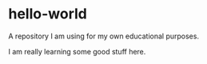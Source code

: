 # hello-world
A repository I am using for my own educational purposes.

I am really learning some good stuff here.
